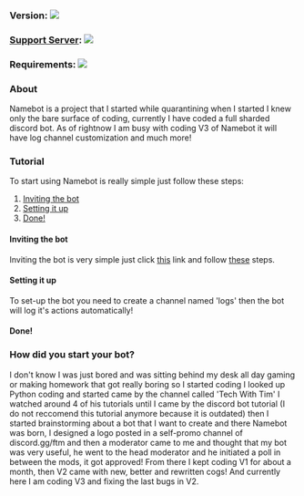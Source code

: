 <div>
  <h3>Version: <img src="https://img.shields.io/github/v/release/pjotr07740/NamebotOpensource"></h3>
</div>
<div>
  <h3><a href="https://discord.gg/ctw6rjs">Support Server</a>: <img src="https://img.shields.io/discord/715558840959238154"></h3>
</div>
<div>
  <h3>Requirements: <img src="https://img.shields.io/requires/github/pjotr07740/NamebotOpensource"></h3>
</div>
<div>
  <h3>About</h3>
  <p>Namebot is a project that I started while quarantining when I started I knew only the bare surface of coding, currently I have coded a full sharded discord bot. As of rightnow I am busy with coding V3 of Namebot it will have log channel customization and much more!</p>
</div>
<div>
  <h3>Tutorial</h3>
  <p>To start using Namebot is really simple just follow these steps:</p>
  <ol>
    <li><a href="https://github.com/pjotr07740/NamebotOpensource/blob/master/README.md#inviting-the-bot">Inviting the bot</a></li>
    <li><a href="https://github.com/pjotr07740/NamebotOpensource/blob/master/README.md#setting-it-up">Setting it up</a></li>
    <li><a href="https://github.com/pjotr07740/NamebotOpensource/blob/master/README.md#done">Done!</a></li>
  </ol>
  <h4>Inviting the bot</h4>
  <p>Inviting the bot is very simple just click <a href="https://discord.com/oauth2/authorize?client_id=712415898203586570&scope=bot&permissions=469888192">this</a> link and follow <a href="https://www.youtube.com/watch?v=2YO96GFBSLw1">these</a> steps.
  <h4>Setting it up</h4>
  <p>To set-up the bot you need to create a channel named 'logs' then the bot will log it's actions automatically!
  <h4>Done!</h4>
</div>
<div>
  <h3>How did you start your bot?</h3>
  <p>I don't know I was just bored and was sitting behind my desk all day gaming or making homework that got really boring so I started coding I looked up Python coding and started came by the channel called 'Tech With Tim' I watched around 4 of his tutorials until I came by the discord bot tutorial (I do not reccomend this tutorial anymore because it is outdated) then I started brainstorming about a bot that I want to create and there Namebot was born, I designed a logo posted in a self-promo channel of discord.gg/ftm and then a moderator came to me and thought that my bot was very useful, he went to the head moderator and he initiated a poll in between the mods, it got approved! From there I kept coding V1 for about a month, then V2 came with new, better and rewritten cogs! And currently here I am coding V3 and fixing the last bugs in V2. 
